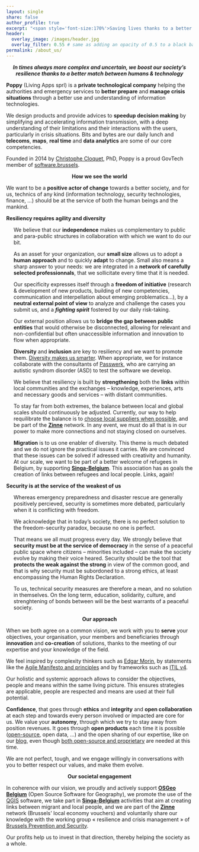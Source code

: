 ```yaml
---
layout: single
share: false
author_profile: true
excerpt: "<span style='font-size:170%'>Saving lives thanks to a better match<br>between humans and technology<br><br></span>"
header:
  overlay_image: /images/header.jpg
  overlay_filter: 0.55 # same as adding an opacity of 0.5 to a black background
permalink: /about_us/
---
```


<p><center><strong><i>In times always more complex and uncertain, we boost our society’s resilience thanks to a better match between humans & technology</i></strong></center></p>

<p ><strong>Poppy</strong> (Living Apps sprl) is a <strong>private technological company</strong> helping the authorities and emergency services to <strong>better prepare</strong> and <strong>manage crisis situations</strong> through a better use and understanding of information technologies.</p>
<p >We design products and provide advices to <strong>speedup decision making</strong> by simplifying and accelerating information transmission, with a deep understanding of their limitations and their interactions with the users, particularly in crisis situations. Bits and bytes are our daily lunch and <strong>telecoms</strong>, <strong>maps</strong>, <strong>real time</strong> and <strong>data analytics</strong> are some of our core competencies.</p>
<p >Founded in 2014 by <a href="https://www.linkedin.com/in/ccloquet/">Christophe Cloquet</a>, PhD, Poppy is a proud GovTech member of <a href="https://software.brussels">software.brussels</a>.</p>

<p><center><strong>How we see the world</strong></center></p>

<p>We want to be a <strong>positive actor of change</strong> towards a better society, and for us, technics of any kind (information technology, security technologies, finance, …) should be at the service of both the human beings and the mankind.</p>

<strong>Resiliency requires agility and diversity</strong><br>

<div style="margin-left: 20px">
<p >We believe that our <strong>independence</strong> makes us complementary to public and para-public structures in collaboration with which we want to do our bit.</p>

<p >As an asset for your organization, our <strong>small size</strong> allows us to adopt a <strong>human approach</strong> and to quickly <strong>adapt</strong> to change. Small also means a sharp answer to your needs: we are integrated in a <strong>network of carefully selected professionnals</strong>, that we sollicitate every time that it is needed.</p>

<p >Our specificity expresses itself through a <strong>freedom of initiative</strong> (research &amp;  development of new products, building of new competencies, communication and interpellation about emerging problematics…), by a <strong>neutral external point of view</strong> to analyze and challenge the cases you submit us, and a <strong><em>fighting spirit</em></strong> fostered by our daily risk-taking.</p>

<p >Our external position allows us to <strong>bridge the gap between public entities</strong> that would otherwise be disconnected, allowing for relevant and non-confidential but often unaccessible information and innovation to flow when appropriate.</p>

<p ><strong>Diversity</strong> and <strong>inclusion</strong> are key to resiliency and we want to promote them. <a href='https://www.scientificamerican.com/article/how-diversity-makes-us-smarter/'>Diversity makes us smarter</a>. When appropriate, we for instance collaborate with the consultants of <a href='https://passwerk.be'>Passwerk</a>, who are carrying an autistic syndrom disorder (ASD) to test the software we develop.</p>

<p >We believe that resiliency is built by <strong>strengthening</strong> both the <strong>links</strong> within local communities and the exchanges – knowledge, experiences, arts and necessary goods and services – with distant communities.</p>

<p >To stay far from both extremes, the balance between local and global scales should continuously be adjusted. Currently, our way to help requilibrate the balance is to <a href="https://blog.my-poppy.eu/fournisseurs2019/">choose local suppliers when possible</a>, and be part of the <strong><a href="https://blog.my-poppy.eu/zinne/">Zinne</a></strong> network. In any event, we must do all that is in our power to make more connections and not staying closed on ourselves.</p>

<p ><strong>Migration</strong> is to us one enabler of diversity. This theme is much debated and we do not ignore the practical issues it carries. We are convinced that these issues can be solved if adressed with creativity and humanity. At our scale, we want to be part of a better welcome of refugees in Belgium, by supporting <strong><a href="https://www.singa-belgium.org/">Singa-Belgium</a></strong>. This association has as goals the creation of links between refugees and local people. Links, again!</p>
</div>

<strong>Security is at the service of the weakest of us</strong>
<div style="margin-left: 20px">
<p >Whereas emergency preparedness and disaster rescue are generally positively percieved, security is sometimes more debated, particularly when it is conflicting with freedom.</p>

<p >We acknowledge that in today’s society, there is no perfect solution to the freedom-security paradox, because no one is perfect.</p>

<p >That means we all must progress every day. We strongly believe that <strong>security must be at the service of democracy</strong> in the sense of a peaceful public space where citizens – minorities included – can make the society evolve by making their voice heared. Security should be the tool that <strong>protects the weak against the strong</strong> in view of the common good, and that is why security must be subordoned to a strong ethics, at least encompassing the Human Rights Declaration.</p>

<p >To us, technical security measures are therefore a mean, and no solution in themselves. On the long term, education, solidarity, culture, and strenghtening of bonds between will be the best warrants of a peaceful society.</p>
</div>

<p><center><strong>Our approach</strong></center></p>

<p >When we both agree on a common vision, we work with you to <strong>serve</strong> your objectives, your organisation, your members and beneficiaries through <strong>innovation</strong> and <strong>co-creation</strong> of solutions, thanks to the meeting of our expertise and your knowledge of the field.</p>

<p >We feel inspired by complexity thinkers such as <a href="http://chaire-edgar-morin-complexite.essec.edu/">Edgar Morin</a>, by statements like the <a href="https://agilemanifesto.org/">Agile Manifesto and principles</a> and by frameworks such as <a href="https://www.sysaid.com/blog/entry/the-7-guiding-principles-of-itil-4-practical-advice-to-help-you-make-decisions">ITIL v4</a>.</p>

<p >Our holistic and systemic approach allows to consider the objectives, people and means within the same living picture. This ensures strategies are applicable, people are respected and means are used at their full potential.</p>

<p ><strong>Confidence</strong>, that goes through <strong>ethics</strong> and <strong>integrity</strong> and <strong>open collaboration</strong> at each step and towards every person involved or impacted are core for us. We value your <strong>autonomy</strong>, through which we try to stay away from position revenues. It goes through <strong>open products</strong> each time it is possible (<a href="https://blog.my-poppy.eu/open_source/">open-source</a>, open data, …) and the open sharing of our expertise, like on our <a href='https://blog.my-poppy.eu'>blog</a>, even though <a href='https://docs.my-poppy.eu/20181027_geong_poppy_v2.pdf'>both open-source and proprietary</a> are needed at this time. </p>

<p >We are not perfect, tough, and we engage willingly in conversations with you to better respect our values, and make them evolve.</p>

<p><center><strong>Our societal engagement</strong></center></p>

<p >In coherence with our vision, we proudly and actively support <a href="http://foss4g.be"><strong>OSGeo Belgium</strong></a> (Open Source Software for Geography), we promote the use of the <a href='https://www.qgis.org'>QGIS</a> software, we take part in <a href="https://www.singa-belgium.org/"><strong>Singa-Belgium</strong></a> activities that aim at creating links between migrant and local people, and we are part of the <a href="https://www.zinne.brussels/"><strong>Zinne</strong></a> network (Brussels' local economy vouchers) and voluntarily share our knowledge with the working group « resilience and crisis management » of <a href='https://bps-bpv.brussels/'>Brussels Prevention and Security</a>.</p>
<p >Our profits help us to invest in that direction, thereby helping the society as a whole.</p>

